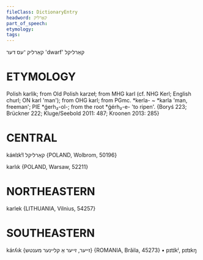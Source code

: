 ```yaml
---
fileClass: DictionaryEntry
headword: קאַרליק
part_of_speech: 
etymology: 
tags: 
---
```

קאַרליק
־עס
דער
'dwarf'
קאַרליקל

ETYMOLOGY
===========
Polish karlik; from Old Polish karzeł; from MHG karl (cf. NHG Kerl; English churl; ON karl 'man'); from OHG karl; from PGmc. *kerla- ~ *karla 'man, freeman'; PIE *ǵerh₂-ol-; from the root *ǵérh₂-e- 'to ripen'.
{Boryś 223; Brückner 222; Kluge/Seebold 2011: 487; Kroonen 2013: 285}

CENTRAL
========

káʀlɪkʲl קאַרליקל {POLAND, Wolbrom, 50196}

karlɩk {POLAND, Warsaw, 52211}

NORTHEASTERN
==============

karlek {LITHUANIA, Vilnius, 54257}

SOUTHEASTERN
==============

kárʎɩk {זייער, זייער אַ קליינער מענטש} {ROMANIA, Brăila, 45273}
	•	pɪtɪ́kʲ, pɪtɪkŋ